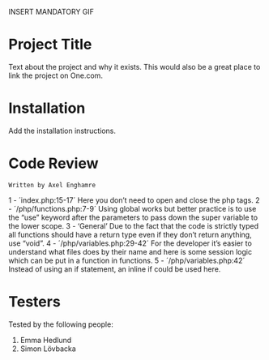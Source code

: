 INSERT MANDATORY GIF

# Project Title

Text about the project and why it exists. This would also be a great place to link the project on One.com.

# Installation

Add the installation instructions.

# Code Review
    Written by Axel Enghamre
1 - ´index.php:15-17´ Here you don’t need to open and close the php tags.
2 - ´/php/functions.php:7-9´ Using global works but better practice is to use the “use” keyword after the parameters to pass down the super variable to the lower scope.
3 - ‘General’ Due to the fact that the code is strictly typed all functions should have a return type even if they don’t return anything, use “void”.
4 - ´/php/variables.php:29-42´ For the developer it’s easier to understand what files does by their name and here is some session logic which can be put in a function in functions.
5 - ´/php/variables.php:42´ Instead of using an if statement, an inline if could be used here.

# Testers

Tested by the following people:

1. Emma Hedlund
2. Simon Lövbacka

